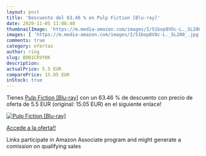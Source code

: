 ```yaml
---
layout: post
title: 'Descuento del 63.46 % en Pulp Fiction [Blu-ray]'
date: 2020-11-05 11:08:48
thumbnailImage: 'https://m.media-amazon.com/images/I/51bop8VOc-L._SL200_.jpg'
images: [ 'https://m.media-amazon.com/images/I/51bop8VOc-L._SL200_.jpg' ]
comments: true
category: ofertas
author: ring
slug: B001CRVY0K
description:
actualPrice: 5.5 EUR
comparePrice: 15.05 EUR
inStock: true
---
```


Tienes [Pulp Fiction [Blu-ray]](https://www.amazon.fr/dp/B001CRVY0K/?tag=tolees0d-21) con un 63.46 % de descuento con precio de oferta de 5.5 EUR (original: 15.05 EUR) en el siguiente enlace!

[![Pulp Fiction [Blu-ray]](https://m.media-amazon.com/images/I/51bop8VOc-L._SL200_.jpg)](https://www.amazon.fr/dp/B001CRVY0K/?tag=tolees0d-21)

[Accede a la oferta!!](https://www.amazon.fr/dp/B001CRVY0K/?tag=tolees0d-21)

Links participate in Amazon Associate program and might generate a comission on qualifying sales


